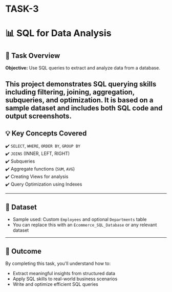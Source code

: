 # TASK-3

# 📊 SQL for Data Analysis

## 📝 Task Overview
**Objective:** Use SQL queries to extract and analyze data from a database.

This project demonstrates SQL querying skills including filtering, joining, aggregation, subqueries, and optimization. It is based on a sample dataset and includes both SQL code and output screenshots.
---

## 💡 Key Concepts Covered

✔️ `SELECT`, `WHERE`, `ORDER BY`, `GROUP BY`  
✔️ `JOINS` (INNER, LEFT, RIGHT)  
✔️ Subqueries  
✔️ Aggregate functions (`SUM`, `AVG`)  
✔️ Creating Views for analysis  
✔️ Query Optimization using Indexes  

---

## 🧩 Dataset
- Sample used: Custom `Employees` and optional `Departments` table
- You can replace this with an `Ecommerce_SQL_Database` or any relevant dataset

---

## 🎯 Outcome
By completing this task, you'll understand how to:
- Extract meaningful insights from structured data
- Apply SQL skills to real-world business scenarios
- Write and optimize efficient SQL queries
